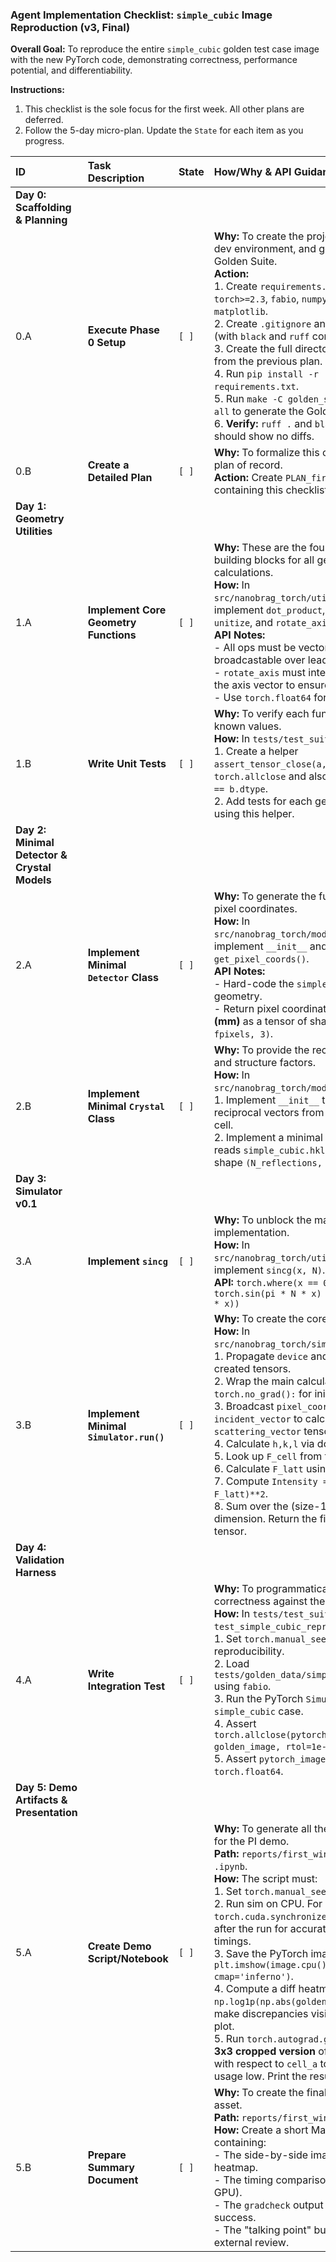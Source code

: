 ### **Agent Implementation Checklist:  `simple_cubic` Image Reproduction (v3, Final)**

**Overall Goal:** To reproduce the entire `simple_cubic` golden test case image with the new PyTorch code, demonstrating correctness, performance potential, and differentiability.

**Instructions:**
1.  This checklist is the sole focus for the first week. All other plans are deferred.
2.  Follow the 5-day micro-plan. Update the `State` for each item as you progress.

| ID | Task Description | State | How/Why & API Guidance |
| :--- | :--- | :--- | :--- |
| **Day 0: Scaffolding & Planning** |
| 0.A | **Execute Phase 0 Setup** | `[ ]` | **Why:** To create the project structure, dev environment, and generate the Golden Suite. <br> **Action:** <br> 1. Create `requirements.txt` with `torch>=2.3`, `fabio`, `numpy`, `pytest`, `matplotlib`. <br> 2. Create `.gitignore` and `pyproject.toml` (with `black` and `ruff` configs). <br> 3. Create the full directory structure from the previous plan. <br> 4. Run `pip install -r requirements.txt`. <br> 5. Run `make -C golden_suite_generator/ all` to generate the Golden Suite. <br> 6. **Verify:** `ruff .` and `black . --check` should show no diffs. |
| 0.B | **Create a Detailed Plan** | `[ ]` | **Why:** To formalize this checklist as the plan of record. <br> **Action:** Create `PLAN_first_win.md` containing this checklist. |
| **Day 1: Geometry Utilities** |
| 1.A | **Implement Core Geometry Functions** | `[ ]` | **Why:** These are the foundational building blocks for all geometric calculations. <br> **How:** In `src/nanobrag_torch/utils/geometry.py`, implement `dot_product`, `cross_product`, `unitize`, and `rotate_axis`. <br> **API Notes:** <br> - All ops must be vectorized and broadcastable over leading dimensions. <br> - `rotate_axis` must internally `unitize` the axis vector to ensure stability. <br> - Use `torch.float64` for all calculations. |
| 1.B | **Write Unit Tests** | `[ ]` | **Why:** To verify each function against known values. <br> **How:** In `tests/test_suite.py`: <br> 1. Create a helper `assert_tensor_close(a, b)` that wraps `torch.allclose` and also asserts `a.dtype == b.dtype`. <br> 2. Add tests for each geometry function using this helper. |
| **Day 2: Minimal Detector & Crystal Models** |
| 2.A | **Implement Minimal `Detector` Class** | `[ ]` | **Why:** To generate the full 2D grid of pixel coordinates. <br> **How:** In `src/nanobrag_torch/models/detector.py`, implement `__init__` and `get_pixel_coords()`. <br> **API Notes:** <br> - Hard-code the `simple_cubic` geometry. <br> - Return pixel coordinates in **millimeters (mm)** as a tensor of shape `(spixels, fpixels, 3)`. |
| 2.B | **Implement Minimal `Crystal` Class** | `[ ]` | **Why:** To provide the reciprocal lattice and structure factors. <br> **How:** In `src/nanobrag_torch/models/crystal.py`: <br> 1. Implement `__init__` to calculate reciprocal vectors from the `simple_cubic` cell. <br> 2. Implement a minimal `load_hkl` that reads `simple_cubic.hkl` into a **tensor** of shape `(N_reflections, 4)` for `h,k,l,F`. |
| **Day 3: Simulator v0.1** |
| 3.A | **Implement `sincg`** | `[ ]` | **Why:** To unblock the main simulator implementation. <br> **How:** In `src/nanobrag_torch/utils/physics.py`, implement `sincg(x, N)`. <br> **API:** `torch.where(x == 0, N, torch.sin(pi * N * x) / torch.sin(pi * x))` |
| 3.B | **Implement Minimal `Simulator.run()`** | `[ ]` | **Why:** To create the core forward model. <br> **How:** In `src/nanobrag_torch/simulator.py`: <br> 1. Propagate `device` and `dtype` to all created tensors. <br> 2. Wrap the main calculation with `with torch.no_grad():` for initial timing runs. <br> 3. Broadcast `pixel_coords` and `incident_vector` to calculate the `scattering_vector` tensor. <br> 4. Calculate `h,k,l` via dot products. <br> 5. Look up `F_cell` from the HKL tensor. <br> 6. Calculate `F_latt` using `sincg`. <br> 7. Compute `Intensity = (F_cell * F_latt)**2`. <br> 8. Sum over the (size-1) source dimension. Return the final 2D image tensor. |
| **Day 4: Validation Harness** |
| 4.A | **Write Integration Test** | `[ ]` | **Why:** To programmatically verify correctness against the golden image. <br> **How:** In `tests/test_suite.py`, create `test_simple_cubic_reproduction()`: <br> 1. Set `torch.manual_seed(0)` for reproducibility. <br> 2. Load `tests/golden_data/simple_cubic.img` using `fabio`. <br> 3. Run the PyTorch `Simulator` for the `simple_cubic` case. <br> 4. Assert `torch.allclose(pytorch_image, golden_image, rtol=1e-5, atol=1e-6)`. <br> 5. Assert `pytorch_image.dtype == torch.float64`. |
| **Day 5: Demo Artifacts & Presentation** |
| 5.A | **Create Demo Script/Notebook** | `[ ]` | **Why:** To generate all the visual assets for the PI demo. <br> **Path:** `reports/first_win_demo.py` or `.ipynb`. <br> **How:** The script must: <br> 1. Set `torch.manual_seed(0)`. <br> 2. Run sim on CPU. For GPU, use `torch.cuda.synchronize()` before and after the run for accurate timing. Print timings. <br> 3. Save the PyTorch image using `plt.imshow(image.cpu().numpy(), cmap='inferno')`. <br> 4. Compute a diff heatmap using `np.log1p(np.abs(golden - pytorch))` to make discrepancies visible. Save the plot. <br> 5. Run `torch.autograd.gradcheck` on a **3x3 cropped version** of the simulation with respect to `cell_a` to keep memory usage low. Print the result. |
| 5.B | **Prepare Summary Document** | `[ ]` | **Why:** To create the final presentation asset. <br> **Path:** `reports/first_win_summary.md`. <br> **How:** Create a short Markdown file containing: <br> - The side-by-side images and the diff heatmap. <br> - The timing comparison table (CPU vs. GPU). <br> - The `gradcheck` output confirming success. <br> - The "talking point" bullets from the external review. |

